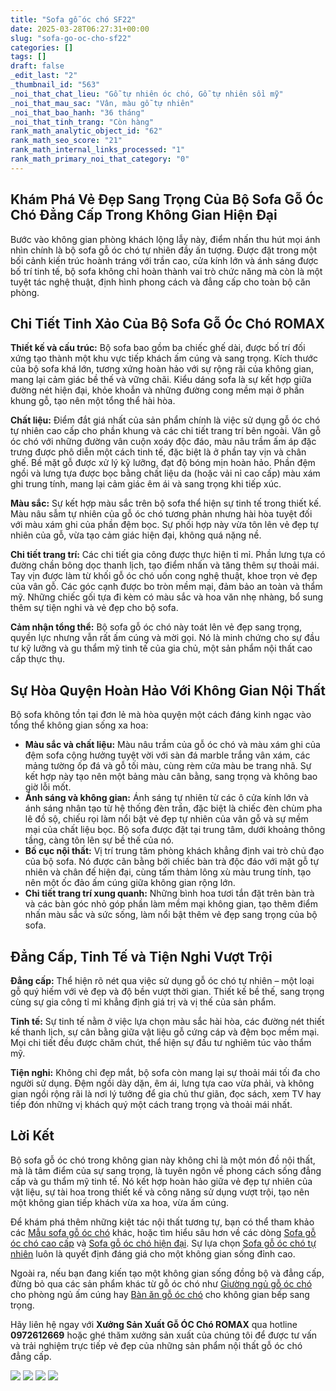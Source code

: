 ```yaml
---
title: "Sofa gỗ óc chó SF22"
date: 2025-03-28T06:27:31+00:00
slug: "sofa-go-oc-cho-sf22"
categories: []
tags: []
draft: false
_edit_last: "2"
_thumbnail_id: "563"
_noi_that_chat_lieu: "Gỗ tự nhiên óc chó, Gỗ tự nhiên sồi mỹ"
_noi_that_mau_sac: "Vân, màu gỗ tự nhiên"
_noi_that_bao_hanh: "36 tháng"
_noi_that_tinh_trang: "Còn hàng"
rank_math_analytic_object_id: "62"
rank_math_seo_score: "21"
rank_math_internal_links_processed: "1"
rank_math_primary_noi_that_category: "0"
---
```

## Khám Phá Vẻ Đẹp Sang Trọng Của Bộ Sofa Gỗ Óc Chó Đẳng Cấp Trong Không Gian Hiện Đại

Bước vào không gian phòng khách lộng lẫy này, điểm nhấn thu hút mọi ánh nhìn chính là bộ sofa gỗ óc chó tự nhiên đầy ấn tượng. Được đặt trong một bối cảnh kiến trúc hoành tráng với trần cao, cửa kính lớn và ánh sáng được bố trí tinh tế, bộ sofa không chỉ hoàn thành vai trò chức năng mà còn là một tuyệt tác nghệ thuật, định hình phong cách và đẳng cấp cho toàn bộ căn phòng.

## Chi Tiết Tinh Xảo Của Bộ Sofa Gỗ Óc Chó ROMAX

**Thiết kế và cấu trúc:** Bộ sofa bao gồm ba chiếc ghế dài, được bố trí đối xứng tạo thành một khu vực tiếp khách ấm cúng và sang trọng. Kích thước của bộ sofa khá lớn, tương xứng hoàn hảo với sự rộng rãi của không gian, mang lại cảm giác bề thế và vững chãi. Kiểu dáng sofa là sự kết hợp giữa đường nét hiện đại, khỏe khoắn và những đường cong mềm mại ở phần khung gỗ, tạo nên một tổng thể hài hòa.

**Chất liệu:** Điểm đắt giá nhất của sản phẩm chính là việc sử dụng gỗ óc chó tự nhiên cao cấp cho phần khung và các chi tiết trang trí bên ngoài. Vân gỗ óc chó với những đường vân cuộn xoáy độc đáo, màu nâu trầm ấm áp đặc trưng được phô diễn một cách tinh tế, đặc biệt là ở phần tay vịn và chân ghế. Bề mặt gỗ được xử lý kỹ lưỡng, đạt độ bóng mịn hoàn hảo. Phần đệm ngồi và lưng tựa được bọc bằng chất liệu da (hoặc vải nỉ cao cấp) màu xám ghi trung tính, mang lại cảm giác êm ái và sang trọng khi tiếp xúc.

**Màu sắc:** Sự kết hợp màu sắc trên bộ sofa thể hiện sự tinh tế trong thiết kế. Màu nâu sẫm tự nhiên của gỗ óc chó tương phản nhưng hài hòa tuyệt đối với màu xám ghi của phần đệm bọc. Sự phối hợp này vừa tôn lên vẻ đẹp tự nhiên của gỗ, vừa tạo cảm giác hiện đại, không quá nặng nề.

**Chi tiết trang trí:** Các chi tiết gia công được thực hiện tỉ mỉ. Phần lưng tựa có đường chần bông dọc thanh lịch, tạo điểm nhấn và tăng thêm sự thoải mái. Tay vịn được làm từ khối gỗ óc chó uốn cong nghệ thuật, khoe trọn vẻ đẹp của vân gỗ. Các góc cạnh được bo tròn mềm mại, đảm bảo an toàn và thẩm mỹ. Những chiếc gối tựa đi kèm có màu sắc và hoa văn nhẹ nhàng, bổ sung thêm sự tiện nghi và vẻ đẹp cho bộ sofa.

**Cảm nhận tổng thể:** Bộ sofa gỗ óc chó này toát lên vẻ đẹp sang trọng, quyền lực nhưng vẫn rất ấm cúng và mời gọi. Nó là minh chứng cho sự đầu tư kỹ lưỡng và gu thẩm mỹ tinh tế của gia chủ, một sản phẩm nội thất cao cấp thực thụ.

## Sự Hòa Quyện Hoàn Hảo Với Không Gian Nội Thất

Bộ sofa không tồn tại đơn lẻ mà hòa quyện một cách đáng kinh ngạc vào tổng thể không gian sống xa hoa:

* **Màu sắc và chất liệu:** Màu nâu trầm của gỗ óc chó và màu xám ghi của đệm sofa cộng hưởng tuyệt vời với sàn đá marble trắng vân xám, các mảng tường ốp đá và gỗ tối màu, cùng rèm cửa màu be trang nhã. Sự kết hợp này tạo nên một bảng màu cân bằng, sang trọng và không bao giờ lỗi mốt.
* **Ánh sáng và không gian:** Ánh sáng tự nhiên từ các ô cửa kính lớn và ánh sáng nhân tạo từ hệ thống đèn trần, đặc biệt là chiếc đèn chùm pha lê đồ sộ, chiếu rọi làm nổi bật vẻ đẹp tự nhiên của vân gỗ và sự mềm mại của chất liệu bọc. Bộ sofa được đặt tại trung tâm, dưới khoảng thông tầng, càng tôn lên sự bề thế của nó.
* **Bố cục nội thất:** Vị trí trung tâm phòng khách khẳng định vai trò chủ đạo của bộ sofa. Nó được cân bằng bởi chiếc bàn trà độc đáo với mặt gỗ tự nhiên và chân đế hiện đại, cùng tấm thảm lông xù màu trung tính, tạo nên một ốc đảo ấm cúng giữa không gian rộng lớn.
* **Chi tiết trang trí xung quanh:** Những bình hoa tươi tắn đặt trên bàn trà và các bàn góc nhỏ góp phần làm mềm mại không gian, tạo thêm điểm nhấn màu sắc và sức sống, làm nổi bật thêm vẻ đẹp sang trọng của bộ sofa.

## Đẳng Cấp, Tinh Tế và Tiện Nghi Vượt Trội

**Đẳng cấp:** Thể hiện rõ nét qua việc sử dụng gỗ óc chó tự nhiên – một loại gỗ quý hiếm với vẻ đẹp và độ bền vượt thời gian. Thiết kế bề thế, sang trọng cùng sự gia công tỉ mỉ khẳng định giá trị và vị thế của sản phẩm.

**Tinh tế:** Sự tinh tế nằm ở việc lựa chọn màu sắc hài hòa, các đường nét thiết kế thanh lịch, sự cân bằng giữa vật liệu gỗ cứng cáp và đệm bọc mềm mại. Mọi chi tiết đều được chăm chút, thể hiện sự đầu tư nghiêm túc vào thẩm mỹ.

**Tiện nghi:** Không chỉ đẹp mắt, bộ sofa còn mang lại sự thoải mái tối đa cho người sử dụng. Đệm ngồi dày dặn, êm ái, lưng tựa cao vừa phải, và không gian ngồi rộng rãi là nơi lý tưởng để gia chủ thư giãn, đọc sách, xem TV hay tiếp đón những vị khách quý một cách trang trọng và thoải mái nhất.

## Lời Kết

Bộ sofa gỗ óc chó trong không gian này không chỉ là một món đồ nội thất, mà là tâm điểm của sự sang trọng, là tuyên ngôn về phong cách sống đẳng cấp và gu thẩm mỹ tinh tế. Nó kết hợp hoàn hảo giữa vẻ đẹp tự nhiên của vật liệu, sự tài hoa trong thiết kế và công năng sử dụng vượt trội, tạo nên một không gian tiếp khách vừa xa hoa, vừa ấm cúng.

Để khám phá thêm những kiệt tác nội thất tương tự, bạn có thể tham khảo các [Mẫu sofa gỗ óc chó](https://romax.vn/danh-muc/phong-khach/sofa-go-oc-cho/ "Xem các mẫu sofa gỗ óc chó đẹp") khác, hoặc tìm hiểu sâu hơn về các dòng [Sofa gỗ óc chó cao cấp](https://romax.vn/danh-muc/phong-khach/sofa-go-oc-cho/ "Khám phá sofa gỗ óc chó cao cấp") và [Sofa gỗ óc chó hiện đại](https://romax.vn/danh-muc/phong-khach/sofa-go-oc-cho/ "Tham khảo sofa gỗ óc chó hiện đại"). Sự lựa chọn [Sofa gỗ óc chó tự nhiên](https://romax.vn/danh-muc/phong-khach/sofa-go-oc-cho/ "Tìm hiểu về sofa gỗ óc chó tự nhiên") luôn là quyết định đáng giá cho một không gian sống đỉnh cao.

Ngoài ra, nếu bạn đang kiến tạo một không gian sống đồng bộ và đẳng cấp, đừng bỏ qua các sản phẩm khác từ gỗ óc chó như [Giường ngủ gỗ óc chó](https://romax.vn/danh-muc/phong-ngu/giuong-go-oc-cho/ "Xem mẫu giường ngủ gỗ óc chó") cho phòng ngủ ấm cúng hay [Bàn ăn gỗ óc chó](https://romax.vn/danh-muc/phong-bep/ban-an-go-oc-cho/ "Tham khảo bàn ăn gỗ óc chó") cho không gian bếp sang trọng.

Hãy liên hệ ngay với **Xưởng Sản Xuất Gỗ ÓC Chó ROMAX** qua hotline **0972612669** hoặc ghé thăm xưởng sản xuất của chúng tôi để được tư vấn và trải nghiệm trực tiếp vẻ đẹp của những sản phẩm nội thất gỗ óc chó đẳng cấp.

![](https://romax.vn/wp-content/uploads/2025/03/sofa-go-oc-cho-sf22-1-1280x900.webp)
![](https://romax.vn/wp-content/uploads/2025/03/sofa-go-oc-cho-sf22-2-1280x1250.webp)
![](https://romax.vn/wp-content/uploads/2025/03/sofa-go-oc-cho-sf22-3-1280x1368.webp)
![](https://romax.vn/wp-content/uploads/2025/03/sofa-go-oc-cho-sf22-4-1280x1568.webp)